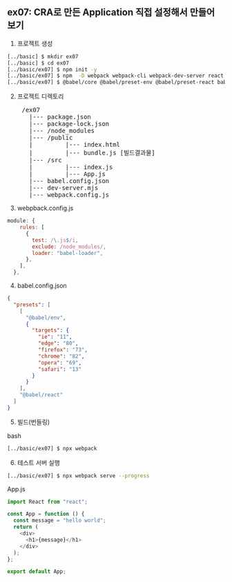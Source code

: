 ## ex07: CRA로 만든 Application 직접 설정해서 만들어 보기

1. 프로젝트 생성

```bash
[../basic] $ mkdir ex07
[../basic] $ cd ex07
[../basic/ex07] $ npm init -y
[../basic/ex07] $ npm  -D webpack webpack-cli webpack-dev-server react react-dom
[../basic/ex07] $ @babel/core @babel/preset-env @babel/preset-react babel-loader (ES6 -> ES5)

```

2. 프로젝트 디렉토리

<pre>
    /ex07
      |--- package.json
      |--- package-lock.json
      |--- /node_modules
      |--- /public
      |         |--- index.html
      |         |--- bundle.js [빌드결과물]
      |--- /src
      |         |--- index.js
      |         |--- App.js
      |--- babel.config.json
      |--- dev-server.mjs
      |--- webpack.config.js
</pre>

3. webpback.config.js

```javascript
module: {
    rules: [
      {
        test: /\.js$/i,
        exclude: /node_modules/,
        loader: "babel-loader",
      },
    ],
  },
```

4. babel.config.json

```json
{
  "presets": [
    [
      "@babel/env",
      {
        "targets": {
          "ie": "11",
          "edge": "80",
          "firefox": "73",
          "chrome": "82",
          "opera": "69",
          "safari": "13"
        }
      }
    ],
    "@babel/react"
  ]
}
```

5. 빌드(번들링)

bash

```bash
[../basic/ex07] $ npx webpack
```

6. 테스트 서버 실행

```bash
[../basic/ex07] $ npx webpack serve --progress
```

App.js

```javascript
import React from "react";

const App = function () {
  const message = "hello world";
  return (
    <div>
      <h1>{message}</h1>
    </div>
  );
};

export default App;
```
